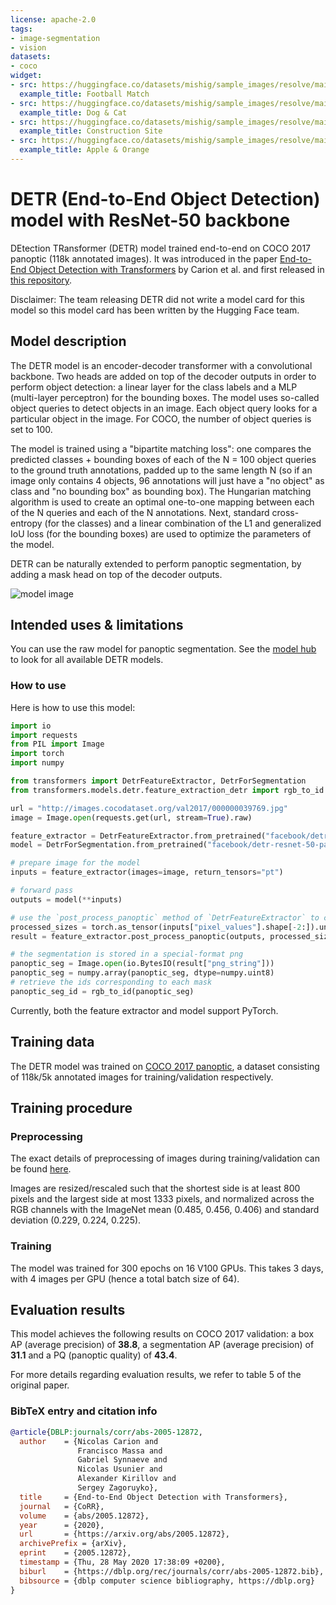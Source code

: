 ```yaml
---
license: apache-2.0
tags:
- image-segmentation
- vision
datasets:
- coco
widget:
- src: https://huggingface.co/datasets/mishig/sample_images/resolve/main/football-match.jpg
  example_title: Football Match
- src: https://huggingface.co/datasets/mishig/sample_images/resolve/main/dog-cat.jpg
  example_title: Dog & Cat
- src: https://huggingface.co/datasets/mishig/sample_images/resolve/main/construction-site.jpg
  example_title: Construction Site
- src: https://huggingface.co/datasets/mishig/sample_images/resolve/main/apple-orange.jpg
  example_title: Apple & Orange
---
```


# DETR (End-to-End Object Detection) model with ResNet-50 backbone

DEtection TRansformer (DETR) model trained end-to-end on COCO 2017 panoptic (118k annotated images). It was introduced in the paper [End-to-End Object Detection with Transformers](https://arxiv.org/abs/2005.12872) by Carion et al. and first released in [this repository](https://github.com/facebookresearch/detr). 

Disclaimer: The team releasing DETR did not write a model card for this model so this model card has been written by the Hugging Face team.

## Model description

The DETR model is an encoder-decoder transformer with a convolutional backbone. Two heads are added on top of the decoder outputs in order to perform object detection: a linear layer for the class labels and a MLP (multi-layer perceptron) for the bounding boxes. The model uses so-called object queries to detect objects in an image. Each object query looks for a particular object in the image. For COCO, the number of object queries is set to 100. 

The model is trained using a "bipartite matching loss": one compares the predicted classes + bounding boxes of each of the N = 100 object queries to the ground truth annotations, padded up to the same length N (so if an image only contains 4 objects, 96 annotations will just have a "no object" as class and "no bounding box" as bounding box). The Hungarian matching algorithm is used to create an optimal one-to-one mapping between each of the N queries and each of the N annotations. Next, standard cross-entropy (for the classes) and a linear combination of the L1 and generalized IoU loss (for the bounding boxes) are used to optimize the parameters of the model.

DETR can be naturally extended to perform panoptic segmentation, by adding a mask head on top of the decoder outputs.

![model image](https://huggingface.co/datasets/huggingface/documentation-images/resolve/main/transformers/model_doc/detr_architecture.png)

## Intended uses & limitations

You can use the raw model for panoptic segmentation. See the [model hub](https://huggingface.co/models?search=facebook/detr) to look for all available DETR models.

### How to use

Here is how to use this model:

```python
import io
import requests
from PIL import Image
import torch
import numpy

from transformers import DetrFeatureExtractor, DetrForSegmentation
from transformers.models.detr.feature_extraction_detr import rgb_to_id

url = "http://images.cocodataset.org/val2017/000000039769.jpg"
image = Image.open(requests.get(url, stream=True).raw)

feature_extractor = DetrFeatureExtractor.from_pretrained("facebook/detr-resnet-50-panoptic")
model = DetrForSegmentation.from_pretrained("facebook/detr-resnet-50-panoptic")

# prepare image for the model
inputs = feature_extractor(images=image, return_tensors="pt")

# forward pass
outputs = model(**inputs)

# use the `post_process_panoptic` method of `DetrFeatureExtractor` to convert to COCO format
processed_sizes = torch.as_tensor(inputs["pixel_values"].shape[-2:]).unsqueeze(0)
result = feature_extractor.post_process_panoptic(outputs, processed_sizes)[0]

# the segmentation is stored in a special-format png
panoptic_seg = Image.open(io.BytesIO(result["png_string"]))
panoptic_seg = numpy.array(panoptic_seg, dtype=numpy.uint8)
# retrieve the ids corresponding to each mask
panoptic_seg_id = rgb_to_id(panoptic_seg)
```

Currently, both the feature extractor and model support PyTorch. 

## Training data

The DETR model was trained on [COCO 2017 panoptic](https://cocodataset.org/#download), a dataset consisting of 118k/5k annotated images for training/validation respectively. 

## Training procedure

### Preprocessing

The exact details of preprocessing of images during training/validation can be found [here](https://github.com/facebookresearch/detr/blob/master/datasets/coco_panoptic.py). 

Images are resized/rescaled such that the shortest side is at least 800 pixels and the largest side at most 1333 pixels, and normalized across the RGB channels with the ImageNet mean (0.485, 0.456, 0.406) and standard deviation (0.229, 0.224, 0.225).

### Training

The model was trained for 300 epochs on 16 V100 GPUs. This takes 3 days, with 4 images per GPU (hence a total batch size of 64).

## Evaluation results

This model achieves the following results on COCO 2017 validation: a box AP (average precision) of **38.8**, a segmentation AP (average precision) of **31.1** and a PQ (panoptic quality) of **43.4**.

For more details regarding evaluation results, we refer to table 5 of the original paper.

### BibTeX entry and citation info

```bibtex
@article{DBLP:journals/corr/abs-2005-12872,
  author    = {Nicolas Carion and
               Francisco Massa and
               Gabriel Synnaeve and
               Nicolas Usunier and
               Alexander Kirillov and
               Sergey Zagoruyko},
  title     = {End-to-End Object Detection with Transformers},
  journal   = {CoRR},
  volume    = {abs/2005.12872},
  year      = {2020},
  url       = {https://arxiv.org/abs/2005.12872},
  archivePrefix = {arXiv},
  eprint    = {2005.12872},
  timestamp = {Thu, 28 May 2020 17:38:09 +0200},
  biburl    = {https://dblp.org/rec/journals/corr/abs-2005-12872.bib},
  bibsource = {dblp computer science bibliography, https://dblp.org}
}
```